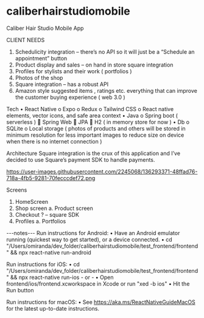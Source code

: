 # caliberhairstudiomobile

Caliber Hair Studio Mobile App

CLIENT NEEDS
1)	Schedulicity integration – there’s no API so it will just be a “Schedule an appointment” button
2)	Product display and sales – on hand in store square integration
3)	Profiles for stylists and their work ( portfolios )
4)	Photos of the shop
5)	Square integration – has a robust API
6)	Amazon style suggested items , ratings etc. everything that can improve the customer buying experience ( web 3.0 )


Tech 
•	React Native 
o	Expo
o	Redux
o	Tailwind CSS
o	React native elements, vector icons, and safe area context
•	Java
o	Spring boot ( serverless )
	Spring Web
	JPA
	H2 ( in memory store for now )
•	Db
o	SQLite
o	Local storage ( photos of products and others will be stored in minimum resolution for less important images to reduce size on device when there is no internet connection )

Architecture
Square integration is the crux of this application and I’ve decided to use Square’s payment SDK to handle payments.

https://user-images.githubusercontent.com/2245068/136293371-48ffad76-718a-4fb5-9281-70fecccdef72.png


Screens
1.	HomeScreen
2.	Shop screen
a.	Product screen
3.	Checkout ? – square SDK
4.	Profiles
a.	Portfolios


---notes---
  Run instructions for Android:
    • Have an Android emulator running (quickest way to get started), or a device connected.
    • cd "/Users/omiranda/dev_folder/caliberhairstudiomobile/test_frontend/frontend" && npx react-native run-android

  Run instructions for iOS:
    • cd "/Users/omiranda/dev_folder/caliberhairstudiomobile/test_frontend/frontend" && npx react-native run-ios
    - or -
    • Open frontend/ios/frontend.xcworkspace in Xcode or run "xed -b ios"
    • Hit the Run button

  Run instructions for macOS:
    • See https://aka.ms/ReactNativeGuideMacOS for the latest up-to-date instructions.


